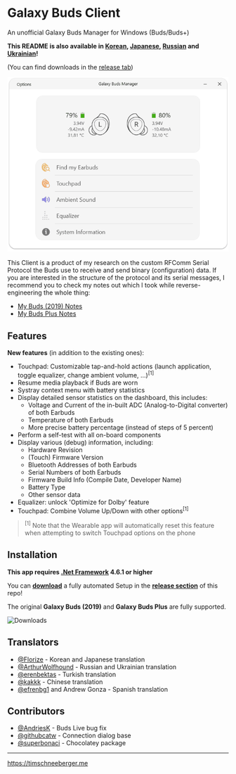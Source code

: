 # Galaxy Buds Client
An unofficial Galaxy Buds Manager for Windows (Buds/Buds+)


**This README is also available in [Korean](/README_kor.md), [Japanese](/README_jpn.md), [Russian](/README_rus.md) and [Ukrainian](/README_ukr.md)!**

(You can find downloads in the [release tab](https://github.com/thepbone/galaxybudsclient/releases))

<p align="center">
  <img src="screenshots/screencap.gif">
</p>

This Client is a product of my research on the custom RFComm Serial Protocol the Buds use to receive and send binary (configuration) data. If you are interested in the structure of the protocol and its serial messages, I recommend you to check my notes out which I took while reverse-engineering the whole thing:

* [My Buds (2019) Notes](GalaxyBudsRFCommProtocol.md)
* [My Buds Plus Notes](Galaxy%20Buds%20Plus%20RFComm%20Protocol%20Notes.md)

## Features

**New features** (in addition to the existing ones):

* Touchpad: Customizable tap-and-hold actions (launch application, toggle equalizer, change ambient volume, ...)<sup>[1]</sup>
* Resume media playback if Buds are worn
* Systray context menu with battery statistics
* Display detailed sensor statistics on the dashboard, this includes:
  * Voltage and Current of the in-built ADC (Analog-to-Digital converter) of both Earbuds
  * Temperature of both Earbuds
  * More precise battery percentage (instead of steps of 5 percent)
* Perform a self-test with all on-board components
* Display various (debug) information, including:
  * Hardware Revision
  * (Touch) Firmware Version
  * Bluetooth Addresses of both Earbuds
  * Serial Numbers of both Earbuds
  * Firmware Build Info (Compile Date, Developer Name)
  * Battery Type
  * Other sensor data
* Equalizer: unlock 'Optimize for Dolby' feature
* Touchpad: Combine Volume Up/Down with other options<sup>[1]</sup>

> <sup>[1]</sup> Note that the Wearable app will automatically reset this feature when attempting to switch Touchpad options on the phone

## Installation

**This app requires [.Net Framework](https://dotnet.microsoft.com/download/dotnet-framework/net461) 4.6.1 or higher**

You can [**download**](https://github.com/ThePBone/GalaxyBudsClient/releases) a fully automated Setup in the [**release section**](https://github.com/ThePBone/GalaxyBudsClient/releases) of this repo!

The original **Galaxy Buds (2019)** and **Galaxy Buds Plus** are fully supported.

![Downloads](https://img.shields.io/github/downloads/ThePBone/GalaxyBudsClient/total)

## Translators

* [@Florize](https://github.com/Florize) - Korean and Japanese translation
* [@ArthurWolfhound](https://github.com/ArthurWolfhound) - Russian and Ukrainian translation
* [@erenbektas](https://github.com/erenbektas) - Turkish translation
* [@kakkk](https://github.com/kakkk) - Chinese translation
* [@efrenbg1](https://github.com/efrenbg1) and Andrew Gonza - Spanish translation
 
## Contributors
* [@AndriesK](https://github.com/AndriesK) - Buds Live bug fix
* [@githubcatw](https://github.com/githubcatw) - Connection dialog base
* [@superbonaci](https://github.com/superbonaci) - Chocolatey package
___

<https://timschneeberger.me>

